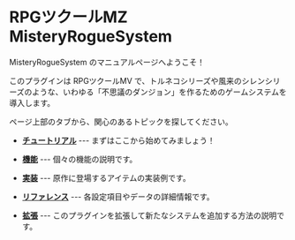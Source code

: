 RPGツクールMZ MisteryRogueSystem
==========

MisteryRogueSystem のマニュアルページへようこそ！

このプラグインは RPGツクールMV で、トルネコシリーズや風来のシレンシリーズのような、いわゆる「不思議のダンジョン」を作るためのゲームシステムを導入します。

ページ上部のタブから、関心のあるトピックを探してください。

- **[チュートリアル](1-tutorial)** --- まずはここから始めてみましょう！

- **[機能](feature)** --- 個々の機能の説明です。

- **[実装](implementation)** --- 原作に登場するアイテムの実装例です。

- **[リファレンス](reference)** --- 各設定項目やデータの詳細情報です。

- **[拡張](extensions)** --- このプラグインを拡張して新たなシステムを追加する方法の説明です。

<!-- 
!!! note ""
    [2. ゲームの作成方法を学ぶ](#){ .md-button .md-button--primary }
    
    ~~空のプロジェクトから、実際にダンジョンや敵、アイテムを作成する方法を学びます。~~ -->


